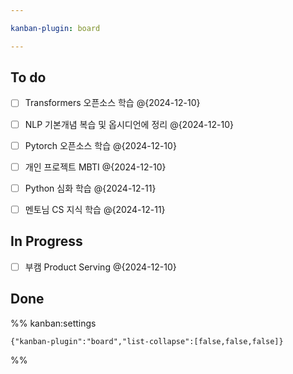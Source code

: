 ```yaml
---

kanban-plugin: board

---
```


## To do

- [ ] Transformers 오픈소스 학습 @{2024-12-10}
- [ ] NLP 기본개념 복습 및 옵시디언에 정리 @{2024-12-10}
- [ ] Pytorch 오픈소스 학습 @{2024-12-10}
- [ ] 개인 프로젝트 MBTI @{2024-12-10}
- [ ] Python 심화 학습 @{2024-12-11}
- [ ] 멘토님 CS 지식 학습 @{2024-12-11}


## In Progress

- [ ] 부캠 Product Serving @{2024-12-10}


## Done





%% kanban:settings
```
{"kanban-plugin":"board","list-collapse":[false,false,false]}
```
%%